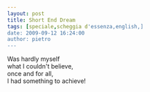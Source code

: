 ```yaml
---
layout: post
title: Short End Dream
tags: [speciale,scheggia d'essenza,english,]
date: 2009-09-12 16:24:00
author: pietro
---
```

Was hardly myself<br/>what I couldn't believe,<br/>once and for all,<br/>I had something to achieve!
